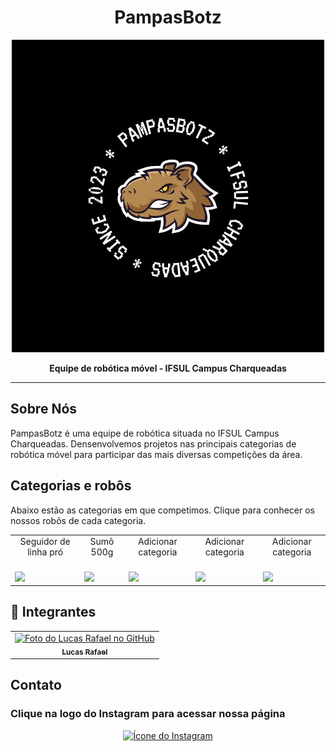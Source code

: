 <p align="center">
  <h1 align="center">PampasBotz</h1>
</p>

<p align="center">
  <img src="images/pampasbotz-logo.jpeg" alt="Logo da PampasBotz" />
</p>

<p align="center">
  <strong>Equipe de robótica móvel - IFSUL Campus Charqueadas</strong>
</p>

---

## Sobre Nós

PampasBotz é uma equipe de robótica situada no IFSUL Campus Charqueadas.
Densenvolvemos projetos nas principais categorias de robótica móvel para participar das mais diversas competições da área.

## Categorias e robôs

Abaixo estão as categorias em que competimos. Clique para conhecer os nossos robôs de cada categoria.

<table>
  <tbody>
    <tr>
      <td align="center">Seguidor de linha pró<br>
        <span>&nbsp;&nbsp;&nbsp;&nbsp;&nbsp;</span>
      </td>
      <td align="center">Sumô 500g<br>
        <span>&nbsp;&nbsp;&nbsp;&nbsp;&nbsp;</span>
      </td>
      <td align="center">Adicionar categoria<br>
        <span>&nbsp;&nbsp;&nbsp;&nbsp;&nbsp;</span>
      </td>
      <td align="center">Adicionar categoria<br>
        <span>&nbsp;&nbsp;&nbsp;&nbsp;&nbsp;</span>
      </td>
      <td align="center">Adicionar categoria<br>
        <span>&nbsp;&nbsp;&nbsp;&nbsp;&nbsp;</span>
      </td>
    </tr>
    <tr>
        <td><a href="#"><img src="assets/logo.svg" width="2560px"></a></td>
        <td><a href="#"><img src="assets/logo.svg" width="2560px"></a></td>
        <td><a href="#"><img src="assets/logo.svg" width="2560px"></a></td>
        <td><a href="#"><img src="assets/logo.svg" width="2560px"></a></td>
        <td><a href="#"><img src="assets/logo.svg" width="2560px"></a></td>
    </tr>
  </tbody>
</table>


## 🤝 Integrantes

<table>
  <tr>
    <td align="center">
      <a href="https://github.com/llucasrafaell">
        <img src="https://avatars.githubusercontent.com/u/75591567?v=4" width="100px;" alt="Foto do Lucas Rafael no GitHub"/><br>
        <sub>
          <b>Lucas Rafael</b>
        </sub>
      </a>
    </td>
  </tr>
</table>

## Contato
### Clique na logo do Instagram para acessar nossa página
<p align="center">
  <a href="https://www.instagram.com/scinternacional/">
    <img src="https://cdn-icons-png.flaticon.com/512/174/174855.png" alt="Ícone do Instagram" width="50">
  </a>
</p>
